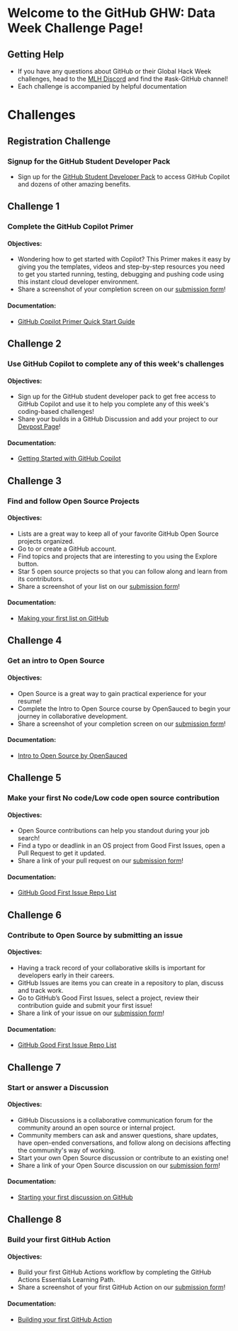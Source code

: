 # Welcome to the GitHub GHW: Data Week Challenge Page!

## Getting Help 

* If you have any questions about GitHub or their Global Hack Week challenges, head to the [MLH Discord](https://discord.mlh.io/) and find the #ask-GitHub channel!
* Each challenge is accompanied by helpful documentation

# Challenges

## Registration Challenge
### Signup for the GitHub Student Developer Pack
* Sign up for the [GitHub Student Developer Pack](https://mlh.link/ghwdata1224-github) to access GitHub Copilot and dozens of other amazing benefits. 


## Challenge 1
### Complete the GitHub Copilot Primer 

#### Objectives: 
* Wondering how to get started with Copilot? This Primer makes it easy by giving you the templates, videos and step-by-step resources you need to get you started running, testing, debugging and pushing code using this instant cloud developer environment.
* Share a screenshot of your completion screen on our [submission form](https://mlh.link/ghwform)! 

#### Documentation: 
* [GitHub Copilot Primer Quick Start Guide](https://mlh.link/ghwdata1224-github-copilot)

## Challenge 2 
### Use GitHub Copilot to complete any of this week's challenges

#### Objectives: 
* Sign up for the GitHub student developer pack to get free access to GitHub Copilot and use it to help you complete any of this week's coding-based challenges! 
* Share your builds in a GitHub Discussion and add your project to our [Devpost Page](https://mlh.link/ghwdevpost)! 

#### Documentation: 
* [Getting Started with GitHub Copilot](https://mlh.link/ghwdata1224-github-copilot-getstarted)

## Challenge 3 
### Find and follow Open Source Projects
#### Objectives: 
* Lists are a great way to keep all of your favorite GitHub Open Source projects organized.
* Go to or create a GitHub account.
* Find topics and projects that are interesting to you using the Explore button.
* Star 5 open source projects so that you can follow along and learn from its contributors.
* Share a screenshot of your list on our [submission form](https://mlh.link/ghwform)! 

#### Documentation:
* [Making your first list on GitHub](https://mlh.link/ghwdata1224-github-lists)

## Challenge 4 
### Get an intro to Open Source
#### Objectives: 
* Open Source is a great way to gain practical experience for your resume! 
* Complete the Intro to Open Source course by OpenSauced to begin your journey in collaborative development.
* Share a screenshot of your completion screen on our [submission form](https://mlh.link/ghwform)! 

#### Documentation:
* [Intro to Open Source by OpenSauced](https://mlh.link/ghwdata1224-github-opensauced)

## Challenge 5
### Make your first No code/Low code open source contribution
#### Objectives: 
* Open Source contributions can help you standout during your job search! 
* Find a typo or deadlink in an OS project from Good First Issues, open a Pull Request to get it updated.
* Share a link of your pull request on our [submission form](https://mlh.link/ghwform)! 

#### Documentation: 
* [GitHub Good First Issue Repo List](https://mlh.link/ghwdata1224-github-forgoodfirstissue)

## Challenge 6
### Contribute to Open Source by submitting an issue
#### Objectives: 
* Having a track record of your collaborative skills is important for developers early in their careers.
* GitHub Issues are items you can create in a repository to plan, discuss and track work.
* Go to GitHub’s Good First Issues, select a project, review their contribution guide and submit your first issue!
* Share a link of your issue on our [submission form](https://mlh.link/ghwform)! 

#### Documentation: 
* [GitHub Good First Issue Repo List](https://mlh.link/ghwdata1224-github-forgoodfirstissue)

## Challenge 7
### Start or answer a Discussion 
#### Objectives: 
* GitHub Discussions is a collaborative communication forum for the community around an open source or internal project.
* Community members can ask and answer questions, share updates, have open-ended conversations, and follow along on decisions affecting the community's way of working.
* Start your own Open Source discussion or contribute to an existing one! 
* Share a link of your Open Source discussion on our [submission form](https://mlh.link/ghwform)! 

#### Documentation: 
* [Starting your first discussion on GitHub](https://mlh.link/ghwdata1224-github-discussions)

## Challenge 8
### Build your first GitHub Action
#### Objectives: 
* Build your first GitHub Actions workflow by completing the GitHub Actions Essentials Learning Path.
* Share a screenshot of your first GitHub Action on our [submission form](https://mlh.link/ghwform)! 

#### Documentation: 
* [Building your first GitHub Action](https://mlh.link/ghwdata1224-github-automatedapplications)
